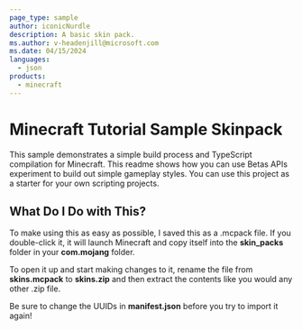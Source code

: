 ```yaml
---
page_type: sample
author: iconicNurdle
description: A basic skin pack.
ms.author: v-headenjill@microsoft.com
ms.date: 04/15/2024
languages:
  - json
products:
  - minecraft
---
```


# Minecraft Tutorial Sample Skinpack

This sample demonstrates a simple build process and TypeScript compilation for Minecraft. This readme shows how you can use Betas APIs experiment to build out simple gameplay styles. You can use this project as a starter for your own scripting projects.

## What Do I Do with This?

To make using this as easy as possible, I saved this as a .mcpack file.
If you double-click it, it will launch Minecraft and copy itself into the **skin_packs** folder in your **com.mojang** folder.

To open it up and start making changes to it, rename the file from **skins.mcpack** to **skins.zip** and then extract the contents like you would any other .zip file.

Be sure to change the UUIDs in **manifest.json** before you try to import it again!
